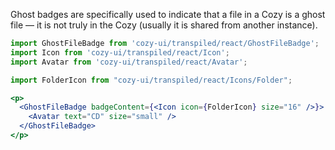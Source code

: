 Ghost badges are specifically used to indicate that a file in a Cozy is a ghost file — it is not truly in the Cozy (usually it is shared from another instance).

```jsx
import GhostFileBadge from 'cozy-ui/transpiled/react/GhostFileBadge';
import Icon from 'cozy-ui/transpiled/react/Icon';
import Avatar from 'cozy-ui/transpiled/react/Avatar';

import FolderIcon from "cozy-ui/transpiled/react/Icons/Folder";

<p>
  <GhostFileBadge badgeContent={<Icon icon={FolderIcon} size="16" />}>
    <Avatar text="CD" size="small" />
  </GhostFileBadge>
</p>
```
